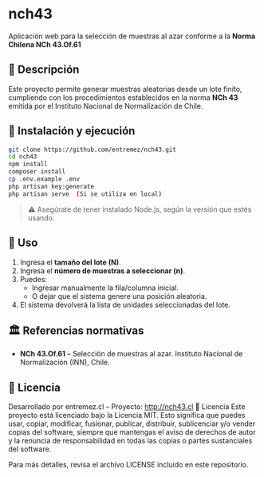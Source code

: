 # nch43

Aplicación web para la selección de muestras al azar conforme a la **Norma Chilena NCh 43.Of.61**

## 📄 Descripción

Este proyecto permite generar muestras aleatorias desde un lote finito, cumpliendo con los procedimientos establecidos en la norma **NCh 43** emitida por el Instituto Nacional de Normalización de Chile.

## 🚀 Instalación y ejecución

```bash
git clone https://github.com/entremez/nch43.git
cd nch43
npm install     
composer install
cp .env.example .env
php artisan key:generate
php artisan serve  (Si se utiliza en local)
```

> ⚠️ Asegúrate de tener instalado Node.js, según la versión que estés usando.

## 🧪 Uso

1. Ingresa el **tamaño del lote (N)**.
2. Ingresa el **número de muestras a seleccionar (n)**.
3. Puedes:
   - Ingresar manualmente la fila/columna inicial.
   - O dejar que el sistema genere una posición aleatoria.
4. El sistema devolverá la lista de unidades seleccionadas del lote.


## 🏛️ Referencias normativas

- **NCh 43.Of.61** – Selección de muestras al azar. Instituto Nacional de Normalización (INN), Chile.

## 📄 Licencia

Desarrollado por entremez.cl – Proyecto: http://nch43.cl
📄 Licencia
Este proyecto está licenciado bajo la Licencia MIT. Esto significa que puedes usar, copiar, modificar, fusionar, publicar, distribuir, sublicenciar y/o vender copias del software, siempre que mantengas el aviso de derechos de autor y la renuncia de responsabilidad en todas las copias o partes sustanciales del software.

Para más detalles, revisa el archivo LICENSE incluido en este repositorio.

